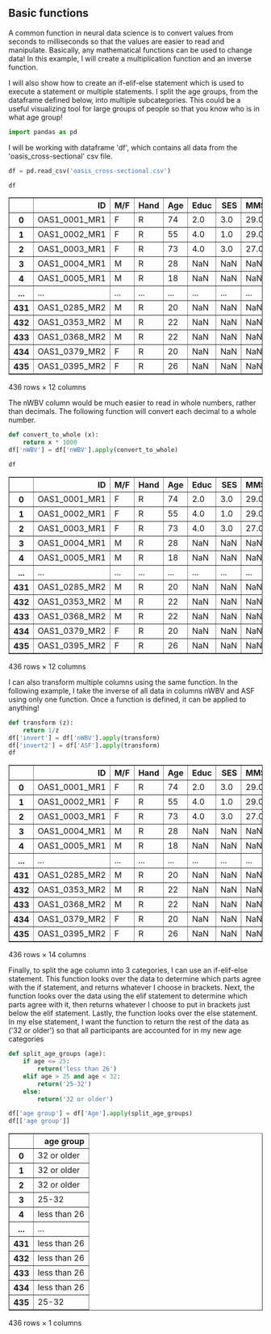 ## Basic functions 

A common function in neural data science is to convert values from seconds to milliseconds so that the values are easier to read and manipulate. Basically, any mathematical functions can be used to change data! In this example, I will create a multiplication function and an inverse function.

I will also show how to create an if-elif-else statement which is used to execute a statement or multiple statements. I split the age groups, from the dataframe defined below, into multiple subcategories. This could be a useful visualizing tool for large groups of people so that you know who is in what age group!


```python
import pandas as pd
```

I will be working with dataframe 'df', which contains all data from the 'oasis_cross-sectional' csv file.


```python
df = pd.read_csv('oasis_cross-sectional.csv')
```


```python
df
```





<table border="1" class="dataframe">
  <thead>
    <tr style="text-align: right;">
      <th></th>
      <th>ID</th>
      <th>M/F</th>
      <th>Hand</th>
      <th>Age</th>
      <th>Educ</th>
      <th>SES</th>
      <th>MMSE</th>
      <th>CDR</th>
      <th>eTIV</th>
      <th>nWBV</th>
      <th>ASF</th>
      <th>Delay</th>
    </tr>
  </thead>
  <tbody>
    <tr>
      <th>0</th>
      <td>OAS1_0001_MR1</td>
      <td>F</td>
      <td>R</td>
      <td>74</td>
      <td>2.0</td>
      <td>3.0</td>
      <td>29.0</td>
      <td>0.0</td>
      <td>1344</td>
      <td>0.743</td>
      <td>1.306</td>
      <td>NaN</td>
    </tr>
    <tr>
      <th>1</th>
      <td>OAS1_0002_MR1</td>
      <td>F</td>
      <td>R</td>
      <td>55</td>
      <td>4.0</td>
      <td>1.0</td>
      <td>29.0</td>
      <td>0.0</td>
      <td>1147</td>
      <td>0.810</td>
      <td>1.531</td>
      <td>NaN</td>
    </tr>
    <tr>
      <th>2</th>
      <td>OAS1_0003_MR1</td>
      <td>F</td>
      <td>R</td>
      <td>73</td>
      <td>4.0</td>
      <td>3.0</td>
      <td>27.0</td>
      <td>0.5</td>
      <td>1454</td>
      <td>0.708</td>
      <td>1.207</td>
      <td>NaN</td>
    </tr>
    <tr>
      <th>3</th>
      <td>OAS1_0004_MR1</td>
      <td>M</td>
      <td>R</td>
      <td>28</td>
      <td>NaN</td>
      <td>NaN</td>
      <td>NaN</td>
      <td>NaN</td>
      <td>1588</td>
      <td>0.803</td>
      <td>1.105</td>
      <td>NaN</td>
    </tr>
    <tr>
      <th>4</th>
      <td>OAS1_0005_MR1</td>
      <td>M</td>
      <td>R</td>
      <td>18</td>
      <td>NaN</td>
      <td>NaN</td>
      <td>NaN</td>
      <td>NaN</td>
      <td>1737</td>
      <td>0.848</td>
      <td>1.010</td>
      <td>NaN</td>
    </tr>
    <tr>
      <th>...</th>
      <td>...</td>
      <td>...</td>
      <td>...</td>
      <td>...</td>
      <td>...</td>
      <td>...</td>
      <td>...</td>
      <td>...</td>
      <td>...</td>
      <td>...</td>
      <td>...</td>
      <td>...</td>
    </tr>
    <tr>
      <th>431</th>
      <td>OAS1_0285_MR2</td>
      <td>M</td>
      <td>R</td>
      <td>20</td>
      <td>NaN</td>
      <td>NaN</td>
      <td>NaN</td>
      <td>NaN</td>
      <td>1469</td>
      <td>0.847</td>
      <td>1.195</td>
      <td>2.0</td>
    </tr>
    <tr>
      <th>432</th>
      <td>OAS1_0353_MR2</td>
      <td>M</td>
      <td>R</td>
      <td>22</td>
      <td>NaN</td>
      <td>NaN</td>
      <td>NaN</td>
      <td>NaN</td>
      <td>1684</td>
      <td>0.790</td>
      <td>1.042</td>
      <td>40.0</td>
    </tr>
    <tr>
      <th>433</th>
      <td>OAS1_0368_MR2</td>
      <td>M</td>
      <td>R</td>
      <td>22</td>
      <td>NaN</td>
      <td>NaN</td>
      <td>NaN</td>
      <td>NaN</td>
      <td>1580</td>
      <td>0.856</td>
      <td>1.111</td>
      <td>89.0</td>
    </tr>
    <tr>
      <th>434</th>
      <td>OAS1_0379_MR2</td>
      <td>F</td>
      <td>R</td>
      <td>20</td>
      <td>NaN</td>
      <td>NaN</td>
      <td>NaN</td>
      <td>NaN</td>
      <td>1262</td>
      <td>0.861</td>
      <td>1.390</td>
      <td>2.0</td>
    </tr>
    <tr>
      <th>435</th>
      <td>OAS1_0395_MR2</td>
      <td>F</td>
      <td>R</td>
      <td>26</td>
      <td>NaN</td>
      <td>NaN</td>
      <td>NaN</td>
      <td>NaN</td>
      <td>1283</td>
      <td>0.834</td>
      <td>1.368</td>
      <td>39.0</td>
    </tr>
  </tbody>
</table>
<p>436 rows × 12 columns</p>



The nWBV column would be much easier to read in whole numbers, rather than decimals. The following function will convert each decimal to a whole number.


```python
def convert_to_whole (x):
    return x * 1000
df['nWBV'] = df['nWBV'].apply(convert_to_whole)

df
```





<table border="1" class="dataframe">
  <thead>
    <tr style="text-align: right;">
      <th></th>
      <th>ID</th>
      <th>M/F</th>
      <th>Hand</th>
      <th>Age</th>
      <th>Educ</th>
      <th>SES</th>
      <th>MMSE</th>
      <th>CDR</th>
      <th>eTIV</th>
      <th>nWBV</th>
      <th>ASF</th>
      <th>Delay</th>
    </tr>
  </thead>
  <tbody>
    <tr>
      <th>0</th>
      <td>OAS1_0001_MR1</td>
      <td>F</td>
      <td>R</td>
      <td>74</td>
      <td>2.0</td>
      <td>3.0</td>
      <td>29.0</td>
      <td>0.0</td>
      <td>1344</td>
      <td>743.0</td>
      <td>1.306</td>
      <td>NaN</td>
    </tr>
    <tr>
      <th>1</th>
      <td>OAS1_0002_MR1</td>
      <td>F</td>
      <td>R</td>
      <td>55</td>
      <td>4.0</td>
      <td>1.0</td>
      <td>29.0</td>
      <td>0.0</td>
      <td>1147</td>
      <td>810.0</td>
      <td>1.531</td>
      <td>NaN</td>
    </tr>
    <tr>
      <th>2</th>
      <td>OAS1_0003_MR1</td>
      <td>F</td>
      <td>R</td>
      <td>73</td>
      <td>4.0</td>
      <td>3.0</td>
      <td>27.0</td>
      <td>0.5</td>
      <td>1454</td>
      <td>708.0</td>
      <td>1.207</td>
      <td>NaN</td>
    </tr>
    <tr>
      <th>3</th>
      <td>OAS1_0004_MR1</td>
      <td>M</td>
      <td>R</td>
      <td>28</td>
      <td>NaN</td>
      <td>NaN</td>
      <td>NaN</td>
      <td>NaN</td>
      <td>1588</td>
      <td>803.0</td>
      <td>1.105</td>
      <td>NaN</td>
    </tr>
    <tr>
      <th>4</th>
      <td>OAS1_0005_MR1</td>
      <td>M</td>
      <td>R</td>
      <td>18</td>
      <td>NaN</td>
      <td>NaN</td>
      <td>NaN</td>
      <td>NaN</td>
      <td>1737</td>
      <td>848.0</td>
      <td>1.010</td>
      <td>NaN</td>
    </tr>
    <tr>
      <th>...</th>
      <td>...</td>
      <td>...</td>
      <td>...</td>
      <td>...</td>
      <td>...</td>
      <td>...</td>
      <td>...</td>
      <td>...</td>
      <td>...</td>
      <td>...</td>
      <td>...</td>
      <td>...</td>
    </tr>
    <tr>
      <th>431</th>
      <td>OAS1_0285_MR2</td>
      <td>M</td>
      <td>R</td>
      <td>20</td>
      <td>NaN</td>
      <td>NaN</td>
      <td>NaN</td>
      <td>NaN</td>
      <td>1469</td>
      <td>847.0</td>
      <td>1.195</td>
      <td>2.0</td>
    </tr>
    <tr>
      <th>432</th>
      <td>OAS1_0353_MR2</td>
      <td>M</td>
      <td>R</td>
      <td>22</td>
      <td>NaN</td>
      <td>NaN</td>
      <td>NaN</td>
      <td>NaN</td>
      <td>1684</td>
      <td>790.0</td>
      <td>1.042</td>
      <td>40.0</td>
    </tr>
    <tr>
      <th>433</th>
      <td>OAS1_0368_MR2</td>
      <td>M</td>
      <td>R</td>
      <td>22</td>
      <td>NaN</td>
      <td>NaN</td>
      <td>NaN</td>
      <td>NaN</td>
      <td>1580</td>
      <td>856.0</td>
      <td>1.111</td>
      <td>89.0</td>
    </tr>
    <tr>
      <th>434</th>
      <td>OAS1_0379_MR2</td>
      <td>F</td>
      <td>R</td>
      <td>20</td>
      <td>NaN</td>
      <td>NaN</td>
      <td>NaN</td>
      <td>NaN</td>
      <td>1262</td>
      <td>861.0</td>
      <td>1.390</td>
      <td>2.0</td>
    </tr>
    <tr>
      <th>435</th>
      <td>OAS1_0395_MR2</td>
      <td>F</td>
      <td>R</td>
      <td>26</td>
      <td>NaN</td>
      <td>NaN</td>
      <td>NaN</td>
      <td>NaN</td>
      <td>1283</td>
      <td>834.0</td>
      <td>1.368</td>
      <td>39.0</td>
    </tr>
  </tbody>
</table>
<p>436 rows × 12 columns</p>



I can also transform multiple columns using the same function. In the following example, I take the inverse of all data in columns nWBV and ASF using only one function. Once a function is defined, it can be applied to anything!


```python
def transform (z):
    return 1/z
df['invert'] = df['nWBV'].apply(transform)
df['invert2'] = df['ASF'].apply(transform)
df
```





<table border="1" class="dataframe">
  <thead>
    <tr style="text-align: right;">
      <th></th>
      <th>ID</th>
      <th>M/F</th>
      <th>Hand</th>
      <th>Age</th>
      <th>Educ</th>
      <th>SES</th>
      <th>MMSE</th>
      <th>CDR</th>
      <th>eTIV</th>
      <th>nWBV</th>
      <th>ASF</th>
      <th>Delay</th>
      <th>invert</th>
      <th>invert2</th>
    </tr>
  </thead>
  <tbody>
    <tr>
      <th>0</th>
      <td>OAS1_0001_MR1</td>
      <td>F</td>
      <td>R</td>
      <td>74</td>
      <td>2.0</td>
      <td>3.0</td>
      <td>29.0</td>
      <td>0.0</td>
      <td>1344</td>
      <td>743.0</td>
      <td>1.306</td>
      <td>NaN</td>
      <td>0.001346</td>
      <td>0.765697</td>
    </tr>
    <tr>
      <th>1</th>
      <td>OAS1_0002_MR1</td>
      <td>F</td>
      <td>R</td>
      <td>55</td>
      <td>4.0</td>
      <td>1.0</td>
      <td>29.0</td>
      <td>0.0</td>
      <td>1147</td>
      <td>810.0</td>
      <td>1.531</td>
      <td>NaN</td>
      <td>0.001235</td>
      <td>0.653168</td>
    </tr>
    <tr>
      <th>2</th>
      <td>OAS1_0003_MR1</td>
      <td>F</td>
      <td>R</td>
      <td>73</td>
      <td>4.0</td>
      <td>3.0</td>
      <td>27.0</td>
      <td>0.5</td>
      <td>1454</td>
      <td>708.0</td>
      <td>1.207</td>
      <td>NaN</td>
      <td>0.001412</td>
      <td>0.828500</td>
    </tr>
    <tr>
      <th>3</th>
      <td>OAS1_0004_MR1</td>
      <td>M</td>
      <td>R</td>
      <td>28</td>
      <td>NaN</td>
      <td>NaN</td>
      <td>NaN</td>
      <td>NaN</td>
      <td>1588</td>
      <td>803.0</td>
      <td>1.105</td>
      <td>NaN</td>
      <td>0.001245</td>
      <td>0.904977</td>
    </tr>
    <tr>
      <th>4</th>
      <td>OAS1_0005_MR1</td>
      <td>M</td>
      <td>R</td>
      <td>18</td>
      <td>NaN</td>
      <td>NaN</td>
      <td>NaN</td>
      <td>NaN</td>
      <td>1737</td>
      <td>848.0</td>
      <td>1.010</td>
      <td>NaN</td>
      <td>0.001179</td>
      <td>0.990099</td>
    </tr>
    <tr>
      <th>...</th>
      <td>...</td>
      <td>...</td>
      <td>...</td>
      <td>...</td>
      <td>...</td>
      <td>...</td>
      <td>...</td>
      <td>...</td>
      <td>...</td>
      <td>...</td>
      <td>...</td>
      <td>...</td>
      <td>...</td>
      <td>...</td>
    </tr>
    <tr>
      <th>431</th>
      <td>OAS1_0285_MR2</td>
      <td>M</td>
      <td>R</td>
      <td>20</td>
      <td>NaN</td>
      <td>NaN</td>
      <td>NaN</td>
      <td>NaN</td>
      <td>1469</td>
      <td>847.0</td>
      <td>1.195</td>
      <td>2.0</td>
      <td>0.001181</td>
      <td>0.836820</td>
    </tr>
    <tr>
      <th>432</th>
      <td>OAS1_0353_MR2</td>
      <td>M</td>
      <td>R</td>
      <td>22</td>
      <td>NaN</td>
      <td>NaN</td>
      <td>NaN</td>
      <td>NaN</td>
      <td>1684</td>
      <td>790.0</td>
      <td>1.042</td>
      <td>40.0</td>
      <td>0.001266</td>
      <td>0.959693</td>
    </tr>
    <tr>
      <th>433</th>
      <td>OAS1_0368_MR2</td>
      <td>M</td>
      <td>R</td>
      <td>22</td>
      <td>NaN</td>
      <td>NaN</td>
      <td>NaN</td>
      <td>NaN</td>
      <td>1580</td>
      <td>856.0</td>
      <td>1.111</td>
      <td>89.0</td>
      <td>0.001168</td>
      <td>0.900090</td>
    </tr>
    <tr>
      <th>434</th>
      <td>OAS1_0379_MR2</td>
      <td>F</td>
      <td>R</td>
      <td>20</td>
      <td>NaN</td>
      <td>NaN</td>
      <td>NaN</td>
      <td>NaN</td>
      <td>1262</td>
      <td>861.0</td>
      <td>1.390</td>
      <td>2.0</td>
      <td>0.001161</td>
      <td>0.719424</td>
    </tr>
    <tr>
      <th>435</th>
      <td>OAS1_0395_MR2</td>
      <td>F</td>
      <td>R</td>
      <td>26</td>
      <td>NaN</td>
      <td>NaN</td>
      <td>NaN</td>
      <td>NaN</td>
      <td>1283</td>
      <td>834.0</td>
      <td>1.368</td>
      <td>39.0</td>
      <td>0.001199</td>
      <td>0.730994</td>
    </tr>
  </tbody>
</table>
<p>436 rows × 14 columns</p>



Finally, to split the age column into 3 categories, I can use an if-elif-else statement. This function looks over the data to determine which parts agree with the if statement, and returns whatever I choose in brackets. Next, the function looks over the data using the elif statement to determine which parts agree with it, then returns whatever I choose to put in brackets just below the elif statement. Lastly, the function looks over the else statement. In my else statement, I want the function to return the rest of the data as ('32 or older') so that all participants are accounted for in my new age categories


```python
def split_age_groups (age):
    if age <= 25:
        return('less than 26')
    elif age > 25 and age < 32:
        return('25-32')
    else:
        return('32 or older')

df['age group'] = df['Age'].apply(split_age_groups)
df[['age group']]
```





<table border="1" class="dataframe">
  <thead>
    <tr style="text-align: right;">
      <th></th>
      <th>age group</th>
    </tr>
  </thead>
  <tbody>
    <tr>
      <th>0</th>
      <td>32 or older</td>
    </tr>
    <tr>
      <th>1</th>
      <td>32 or older</td>
    </tr>
    <tr>
      <th>2</th>
      <td>32 or older</td>
    </tr>
    <tr>
      <th>3</th>
      <td>25-32</td>
    </tr>
    <tr>
      <th>4</th>
      <td>less than 26</td>
    </tr>
    <tr>
      <th>...</th>
      <td>...</td>
    </tr>
    <tr>
      <th>431</th>
      <td>less than 26</td>
    </tr>
    <tr>
      <th>432</th>
      <td>less than 26</td>
    </tr>
    <tr>
      <th>433</th>
      <td>less than 26</td>
    </tr>
    <tr>
      <th>434</th>
      <td>less than 26</td>
    </tr>
    <tr>
      <th>435</th>
      <td>25-32</td>
    </tr>
  </tbody>
</table>
<p>436 rows × 1 columns</p>


